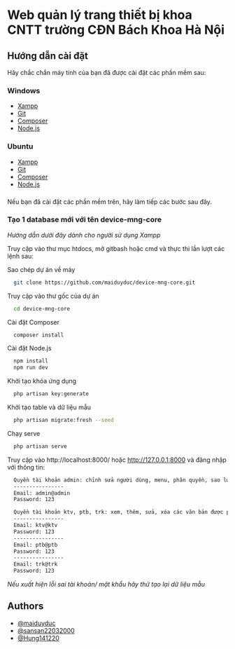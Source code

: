 
# Web quản lý trang thiết bị khoa CNTT trường CĐN Bách Khoa Hà Nội



## Hướng dẫn cài đặt

Hãy chắc chắn máy tính của bạn đã được cài đặt các phần mềm sau:
### Windows
- [Xampp](https://www.apachefriends.org/download.html)
- [Git](https://git-scm.com/downloads)
- [Composer](https://getcomposer.org/download/)
- [Node.js](https://www.npmjs.com/get-npm)

### Ubuntu
- [Xampp](https://www.apachefriends.org/download.html)
- [Git](https://git-scm.com/download/linux)
- [Composer](https://www.digitalocean.com/community/tutorials/how-to-install-and-use-composer-on-ubuntu-20-04)
- [Node.js](https://www.digitalocean.com/community/tutorials/how-to-install-node-js-on-ubuntu-18-04)

###
Nếu bạn đã cài đặt các phần mềm trên, hãy làm tiếp các bước sau đây.
###

### Tạo 1 database mới với tên **device-mng-core**

*Hướng dẫn dưới đây dành cho người sử dụng Xampp*

Truy cập vào thư mục htdocs, mở gitbash hoặc cmd và thực thi lần lượt các lệnh sau:

Sao chép dự án về máy

```bash
  git clone https://github.com/maiduyduc/device-mng-core.git
```

Truy cập vào thư gốc của dự án

```bash
  cd device-mng-core
```

Cài đặt Composer

```bash
  composer install
```

Cài đặt Node.js

```bash
  npm install
  npm run dev
```

Khởi tạo khóa ứng dụng

```bash
  php artisan key:generate
```

Khởi tạo table và dữ liệu mẫu

```bash
  php artisan migrate:fresh --seed
```

Chạy serve

```bash
  php artisan serve
```

Truy cập vào http://localhost:8000/ hoặc http://127.0.0.1:8000 và đăng nhập với thông tin:

```bash
  Quyền tài khoản admin: chỉnh sửa người dùng, menu, phân quyền, sao lưu phục hồi,
  ----------------
  Email: admin@admin
  Password: 123
```
```bash
  Quyền tài khoản ktv, ptb, trk: xem, thêm, sửa, xóa các văn bản được phép
  ----------------
  Email: ktv@ktv
  Password: 123
  ----------------
  Email: ptb@ptb
  Password: 123
  ----------------
  Email: trk@trk
  Password: 123
```

*Nếu xuất hiện lỗi sai tài khoản/ mật khẩu hãy thử tạo lại dữ liệu mẫu*
## Authors

- [@maiduyduc](https://www.github.com/maiduyduc)
- [@sansan22032000](https://github.com/sansan22032000)
- [@Hung141220](https://github.com/Hung141220)

  
